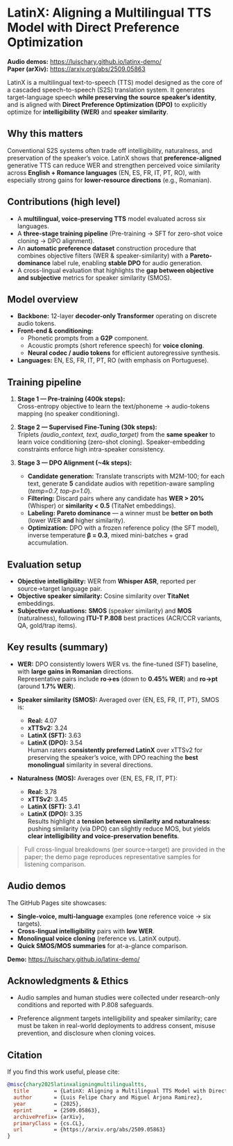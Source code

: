 # LatinX: Aligning a Multilingual TTS Model with Direct Preference Optimization

**Audio demos:** https://luischary.github.io/latinx-demo/  
**Paper (arXiv):** https://arxiv.org/abs/2509.05863

LatinX is a multilingual text-to-speech (TTS) model designed as the core of a cascaded speech-to-speech (S2S) translation system. It generates target-language speech **while preserving the source speaker’s identity**, and is aligned with **Direct Preference Optimization (DPO)** to explicitly optimize for **intelligibility (WER)** and **speaker similarity**.



## Why this matters

Conventional S2S systems often trade off intelligibility, naturalness, and preservation of the speaker’s voice. LatinX shows that **preference-aligned** generative TTS can reduce WER and strengthen perceived voice similarity across **English + Romance languages** (EN, ES, FR, IT, PT, RO), with especially strong gains for **lower-resource directions** (e.g., Romanian).



## Contributions (high level)

- A **multilingual, voice-preserving TTS** model evaluated across six languages.
- A **three-stage training pipeline** (Pre-training → SFT for zero-shot voice cloning → DPO alignment).
- An **automatic preference dataset** construction procedure that combines objective filters (WER & speaker-similarity) with a **Pareto-dominance** label rule, enabling **stable DPO** for audio generation.
- A cross-lingual evaluation that highlights the **gap between objective and subjective** metrics for speaker similarity (SMOS).



## Model overview

- **Backbone:** 12-layer **decoder-only Transformer** operating on discrete audio tokens.  
- **Front-end & conditioning:**  
  - Phonetic prompts from a **G2P** component.  
  - Acoustic prompts (short reference speech) for **voice cloning**.  
  - **Neural codec / audio tokens** for efficient autoregressive synthesis.
- **Languages:** EN, ES, FR, IT, PT, RO (with emphasis on Portuguese).



## Training pipeline

1. **Stage 1 — Pre-training (400k steps):**  
   Cross-entropy objective to learn the text/phoneme → audio-tokens mapping (no speaker conditioning).

2. **Stage 2 — Supervised Fine-Tuning (30k steps):**  
   Triplets *(audio_context, text, audio_target)* from the **same speaker** to learn voice conditioning (zero-shot cloning). Speaker-embedding constraints enforce high intra-speaker consistency.

3. **Stage 3 — DPO Alignment (~4k steps):**  
   - **Candidate generation:** Translate transcripts with M2M-100; for each text, generate **5** candidate audios with repetition-aware sampling (*temp=0.7, top-p=1.0*).  
   - **Filtering:** Discard pairs where any candidate has **WER > 20%** (Whisper) or **similarity < 0.5** (TitaNet embeddings).  
   - **Labeling:** **Pareto dominance** — a winner must be **better on both** (lower WER **and** higher similarity).  
   - **Optimization:** DPO with a frozen reference policy (the SFT model), inverse temperature **β = 0.3**, mixed mini-batches + grad accumulation.



## Evaluation setup

- **Objective intelligibility:** WER from **Whisper ASR**, reported per source→target language pair.  
- **Objective speaker similarity:** Cosine similarity over **TitaNet** embeddings.  
- **Subjective evaluations:** **SMOS** (speaker similarity) and **MOS** (naturalness), following **ITU-T P.808** best practices (ACR/CCR variants, QA, gold/trap items).



## Key results (summary)

- **WER:** DPO consistently lowers WER vs. the fine-tuned (SFT) baseline, with **large gains in Romanian** directions.  
  Representative pairs include **ro→es** (down to **0.45% WER**) and **ro→pt** (around **1.7% WER**).

- **Speaker similarity (SMOS):** Averaged over {EN, ES, FR, IT, PT}, SMOS is:
  - **Real:** 4.07  
  - **xTTSv2:** 3.24  
  - **LatinX (SFT):** 3.63  
  - **LatinX (DPO):** 3.54  
  Human raters **consistently preferred LatinX** over xTTSv2 for preserving the speaker’s voice, with DPO reaching the **best monolingual** similarity in several directions.

- **Naturalness (MOS):** Averages over {EN, ES, FR, IT, PT}:
  - **Real:** 3.78  
  - **xTTSv2:** 3.45  
  - **LatinX (SFT):** 3.41  
  - **LatinX (DPO):** 3.35  
  Results highlight a **tension between similarity and naturalness**: pushing similarity (via DPO) can slightly reduce MOS, but yields **clear intelligibility and voice-preservation benefits**.

> Full cross-lingual breakdowns (per source→target) are provided in the paper; the demo page reproduces representative samples for listening comparison.



## Audio demos

The GitHub Pages site showcases:
- **Single-voice, multi-language** examples (one reference voice → six targets).  
- **Cross-lingual intelligibility** pairs with **low WER**.  
- **Monolingual voice cloning** (reference vs. LatinX output).  
- **Quick SMOS/MOS summaries** for at-a-glance comparison.

**Demo:** https://luischary.github.io/latinx-demo/



## Acknowledgments & Ethics

- Audio samples and human studies were collected under research-only conditions and reported with P.808 safeguards.

- Preference alignment targets intelligibility and speaker similarity; care must be taken in real-world deployments to address consent, misuse prevention, and disclosure when cloning voices.


## Citation

If you find this work useful, please cite:

```bibtex
@misc{chary2025latinxaligningmultilingualtts,
  title        = {LatinX: Aligning a Multilingual TTS Model with Direct Preference Optimization},
  author       = {Luis Felipe Chary and Miguel Arjona Ramirez},
  year         = {2025},
  eprint       = {2509.05863},
  archivePrefix= {arXiv},
  primaryClass = {cs.CL},
  url          = {https://arxiv.org/abs/2509.05863}
}
```